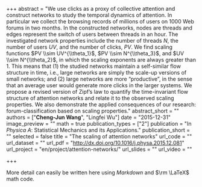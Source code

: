 +++
abstract = "We use clicks as a proxy of collective attention and construct networks to study the temporal dynamics of attention. In particular we collect the browsing records of millions of users on 1000 Web forums in two months. In the constructed networks, nodes are threads and edges represent the switch of users between threads in an hour. The investigated network properties include the number of threads $N$, the number of users $UV$, and the number of clicks, $PV$. We find scaling functions $PV \\sim UV^{\\theta_1}$, $PV \\sim N^{\\theta_3}$, and $UV \\sim N^{\\theta_2}$, in which the scaling exponents are always greater than 1. This means that (1) the studied networks maintain a self-similar flow structure in time, i.e., large networks are simply the scale-up versions of small networks; and (2) large networks are more “productive”, in the sense that an average user would generate more clicks in the larger systems. We propose a revised version of Zipf’s law to quantify the time-invariant flow structure of attention networks and relate it to the observed scaling properties. We also demonstrate the applied consequences of our research: forum-classification based on scaling properties."
abstract_short = ""
authors = ["**Cheng-Jun Wang**", "Lingfei Wu"]
date = "2015-12-31"
image_preview = ""
math = true
publication_types = ["2"]
publication = "In *Physica A*: Statistical Mechanics and its Applications."
publication_short = ""
selected = false
title = "The scaling of attention networks"
url_code = ""
url_dataset = ""
url_pdf = "http://dx.doi.org/10.1016/j.physa.2015.12.081"
url_project = "en/project/attention-networks/"
url_slides = ""
url_video = ""

+++

More detail can easily be written here using *Markdown* and $\rm \LaTeX$ math code.
